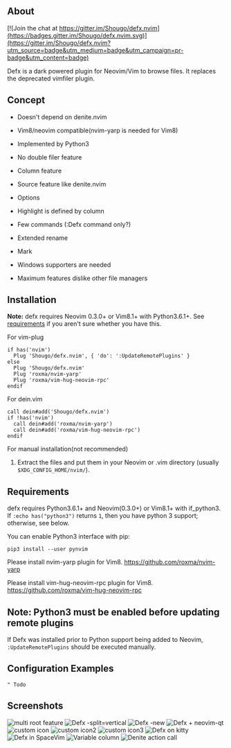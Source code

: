 ## About

[![Join the chat at https://gitter.im/Shougo/defx.nvim](https://badges.gitter.im/Shougo/defx.nvim.svg)](https://gitter.im/Shougo/defx.nvim?utm_source=badge&utm_medium=badge&utm_campaign=pr-badge&utm_content=badge)

Defx is a dark powered plugin for Neovim/Vim to browse files.
It replaces the deprecated vimfiler plugin.


## Concept

* Doesn't depend on denite.nvim

* Vim8/neovim compatible(nvim-yarp is needed for Vim8)

* Implemented by Python3

* No double filer feature

* Column feature

* Source feature like denite.nvim

* Options

* Highlight is defined by column

* Few commands (:Defx command only?)

* Extended rename

* Mark

* Windows supporters are needed

* Maximum features dislike other file managers


## Installation

**Note:** defx requires Neovim 0.3.0+ or Vim8.1+ with Python3.6.1+.  See
[requirements](#requirements) if you aren't sure whether you have this.

For vim-plug

```viml
if has('nvim')
  Plug 'Shougo/defx.nvim', { 'do': ':UpdateRemotePlugins' }
else
  Plug 'Shougo/defx.nvim'
  Plug 'roxma/nvim-yarp'
  Plug 'roxma/vim-hug-neovim-rpc'
endif
```

For dein.vim

```viml
call dein#add('Shougo/defx.nvim')
if !has('nvim')
  call dein#add('roxma/nvim-yarp')
  call dein#add('roxma/vim-hug-neovim-rpc')
endif
```

For manual installation(not recommended)

1. Extract the files and put them in your Neovim or .vim directory
   (usually `$XDG_CONFIG_HOME/nvim/`).


## Requirements

defx requires Python3.6.1+ and Neovim(0.3.0+) or Vim8.1+ with if\_python3.  If
`:echo has("python3")` returns `1`, then you have python 3 support; otherwise,
see below.

You can enable Python3 interface with pip:

    pip3 install --user pynvim

Please install nvim-yarp plugin for Vim8.
https://github.com/roxma/nvim-yarp

Please install vim-hug-neovim-rpc plugin for Vim8.
https://github.com/roxma/vim-hug-neovim-rpc


## Note: Python3 must be enabled before updating remote plugins
If Defx was installed prior to Python support being added to Neovim,
`:UpdateRemotePlugins` should be executed manually.


## Configuration Examples

```vim
" Todo
```



## Screenshots

![multi root feature](https://user-images.githubusercontent.com/41495/45696476-ac9d0a80-bb9e-11e8-9ee2-120ac7d0f045.png)
![Defx -split=vertical](https://user-images.githubusercontent.com/2835826/45823772-7190f900-bcbc-11e8-9727-3dda3ce4c07c.png)
![Defx -new](https://user-images.githubusercontent.com/3047695/45927914-7f07e680-bf3b-11e8-9b36-755e1eec2a8f.png)
![Defx + neovim-qt](https://user-images.githubusercontent.com/1314340/48659914-0b4a0c00-ea9c-11e8-9953-2f2d5ca7f24a.png)
![custom icon](https://user-images.githubusercontent.com/10108377/48677132-6e619e80-eb81-11e8-96bc-7d99fdb58995.png)
![custom icon2](https://user-images.githubusercontent.com/3021667/55260000-95ba2d80-523d-11e9-877c-756a080a9a28.png)
![custom icon3](https://user-images.githubusercontent.com/10397021/57774111-3f04a680-774c-11e9-852a-53c394f672ef.png)
![Defx on kitty](https://user-images.githubusercontent.com/8403993/51080184-d29e6b80-16b5-11e9-802b-7c2f56705e2e.png)
![Defx in SpaceVim](https://user-images.githubusercontent.com/13142418/54086225-85233f80-4382-11e9-8091-7f387319b90a.png)
![Variable column](https://user-images.githubusercontent.com/19503791/56090130-58f26580-5ed0-11e9-8b66-e684cb11b0d1.png)
![Denite action call](https://user-images.githubusercontent.com/41671631/56280845-a6bfd580-613d-11e9-857a-d81f2633eeab.png)
